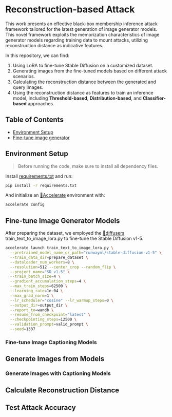 # Reconstruction-based Attack

This work presents an effective black-box membership inference attack framework tailored for the latest generation of image generator models. This novel framework exploits the memorization characteristics of image generator models regarding training data to mount attacks, utilizing reconstruction distance as indicative features.

In this repository, we can find:

1. Using LoRA to fine-tune Stable Diffusion on a customized dataset.
2. Generating images from the fine-tuned models based on different attack scenarios.
3. Calculating the reconstruction distance between the generated and query images.
4. Using the reconstruction distance as features to train an inference model, including **Threshold-based**, **Distribution-based**, and **Classifier-based** approaches.

## Table of Contents

- [Environment Setup](#environment-setup)
- [Fine-tune image generator](#fine-tune-image-generator-models)

## Environment Setup

> Before running the code, make sure to install all dependency files.

Install [requirements.txt](./requirements.txt) and run:

```bash
pip install -r requirements.txt
```
And initialize an [🤗Accelerate](https://github.com/huggingface/accelerate/) environment with:

```bash
accelerate config
```

## Fine-tune Image Generator Models

After preparing the dataset, we employed the [🤗diffusers](https://github.com/huggingface/diffusers/) train_text_to_image_lora.py to fine-tune the Stable Diffusion v1-5.

```bash
accelerate launch train_text_to_image_lora.py \
  --pretrained_model_name_or_path="runwayml/stable-diffusion-v1-5" \
  --train_data_dir=prepare_dataset \
  --dataloader_num_workers=8 \
  --resolution=512 --center_crop --random_flip \
  --project_name="SD v1-5" \
  --train_batch_size=4 \
  --gradient_accumulation_steps=4 \
  --max_train_steps=62500 \
  --learning_rate=1e-04 \
  --max_grad_norm=1 \
  --lr_scheduler="cosine" --lr_warmup_steps=0 \
  --output_dir=output_dir \
  --report_to=wandb \
  --resume_from_checkpoint="latest" \
  --checkpointing_steps=12500 \
  --validation_prompt=valid_prompt \
  --seed=1337
```

### Fine-tune Image Captioning Models

## Generate Images from Models

### Generate Images with Captioning Models

## Calculate Reconstruction Distance

## Test Attack Accuracy
